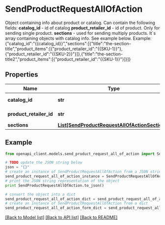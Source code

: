 # SendProductRequestAllOfAction

Object containing info about product or catalog. Can contain the following fields:  **catalog_id** - id of catalog  **product_retailer_id** - id of product. Only for sending single product.  **sections** - used for sending multiply products. It`s array containing objects with catalog info. See example below.  Example: {\"catalog_id\":\"{{catalog_id}}\",\"sections\":[{\"title\":\"the-section-title\",\"product_items\":[{\"product_retailer_id\":\"{{SKU-1}}\"},{\"product_retailer_id\":\"{{SKU-2}}\"}]},{\"title\":\"the-section-title2\",\"product_items\":[{\"product_retailer_id\":\"{{SKU-1}}\"}]}]}

## Properties
Name | Type | Description | Notes
------------ | ------------- | ------------- | -------------
**catalog_id** | **str** | id of the catalog | [optional] 
**product_retailer_id** | **str** | id of the product | [optional] 
**sections** | [**List[SendProductRequestAllOfActionSections]**](SendProductRequestAllOfActionSections.md) |  | [optional] 

## Example

```python
from openapi_client.models.send_product_request_all_of_action import SendProductRequestAllOfAction

# TODO update the JSON string below
json = "{}"
# create an instance of SendProductRequestAllOfAction from a JSON string
send_product_request_all_of_action_instance = SendProductRequestAllOfAction.from_json(json)
# print the JSON string representation of the object
print SendProductRequestAllOfAction.to_json()

# convert the object into a dict
send_product_request_all_of_action_dict = send_product_request_all_of_action_instance.to_dict()
# create an instance of SendProductRequestAllOfAction from a dict
send_product_request_all_of_action_form_dict = send_product_request_all_of_action.from_dict(send_product_request_all_of_action_dict)
```
[[Back to Model list]](../README.md#documentation-for-models) [[Back to API list]](../README.md#documentation-for-api-endpoints) [[Back to README]](../README.md)


